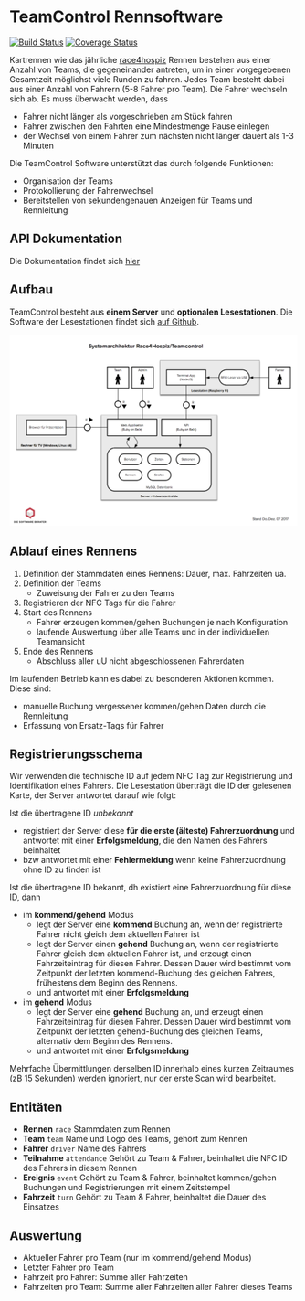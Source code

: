 # TeamControl Rennsoftware

[![Build Status](https://travis-ci.org/Race4Hospiz/teamcontrol.svg?branch=master)](https://travis-ci.org/Race4Hospiz/teamcontrol)
[![Coverage Status](https://coveralls.io/repos/github/Race4Hospiz/teamcontrol/badge.svg?branch=master)](https://coveralls.io/github/Race4Hospiz/teamcontrol?branch=master)

Kartrennen wie das jährliche [race4hospiz](http://race4hospiz.de) Rennen bestehen aus einer Anzahl von Teams, die gegeneinander antreten, um in einer vorgegebenen Gesamtzeit möglichst viele Runden zu fahren. Jedes Team besteht dabei aus einer Anzahl von Fahrern (5-8 Fahrer pro Team). Die Fahrer wechseln sich ab. Es muss überwacht werden, dass

* Fahrer nicht länger als vorgeschrieben am Stück fahren
* Fahrer zwischen den Fahrten eine Mindestmenge Pause einlegen
* der Wechsel von einem Fahrer zum nächsten nicht länger dauert als 1-3 Minuten

Die TeamControl Software unterstützt das durch folgende Funktionen:

* Organisation der Teams
* Protokollierung der Fahrerwechsel
* Bereitstellen von sekundengenauen Anzeigen für Teams und Rennleitung

## API Dokumentation
Die Dokumentation findet sich [hier](doc/docs.md)

## Aufbau

TeamControl besteht aus **einem Server** und **optionalen Lesestationen**. Die Software der Lesestationen findet sich [auf Github](https://github.com/Race4Hospiz/teamcontrol-reader).

[![architektur](doc/Systemarchitektur.png)](doc/Systemarchitektur.pdf)

## Ablauf eines Rennens

1. Definition der Stammdaten eines Rennens: Dauer, max. Fahrzeiten ua.
2. Definition der Teams
   * Zuweisung der Fahrer zu den Teams
3. Registrieren der NFC Tags für die Fahrer
4. Start des Rennens
   * Fahrer erzeugen kommen/gehen Buchungen je nach Konfiguration
   * laufende Auswertung über alle Teams und in der individuellen Teamansicht
5. Ende des Rennens
   * Abschluss aller uU nicht abgeschlossenen Fahrerdaten

Im laufenden Betrieb kann es dabei zu besonderen Aktionen kommen. Diese sind:

* manuelle Buchung vergessener kommen/gehen Daten durch die Rennleitung
* Erfassung von Ersatz-Tags für Fahrer

## Registrierungsschema

Wir verwenden die technische ID auf jedem NFC Tag zur Registrierung und Identifikation eines Fahrers. Die Lesestation überträgt die ID der gelesenen Karte, der Server antwortet darauf wie folgt:

Ist die übertragene ID *unbekannt*

- registriert der Server diese **für die erste (älteste) Fahrerzuordnung** und antwortet mit einer **Erfolgsmeldung**, die den Namen des Fahrers beinhaltet
- bzw antwortet mit einer **Fehlermeldung** wenn keine Fahrerzuordnung ohne ID zu finden ist

Ist die übertragene ID bekannt, dh existiert eine Fahrerzuordnung für diese ID, dann

- im **kommend/gehend** Modus
  - legt der Server eine **kommend** Buchung an, wenn der registrierte Fahrer nicht gleich dem aktuellen Fahrer ist
  - legt der Server einen **gehend** Buchung an, wenn der registrierte Fahrer gleich dem aktuellen Fahrer ist, und erzeugt einen Fahrzeiteintrag für diesen Fahrer. Dessen Dauer wird bestimmt vom Zeitpunkt der letzten kommend-Buchung des gleichen Fahrers, frühestens dem Beginn des Rennens.
  - und antwortet mit einer **Erfolgsmeldung**
- im **gehend** Modus
  - legt der Server eine **gehend** Buchung an, und erzeugt einen Fahrzeiteintrag für diesen Fahrer. Dessen Dauer wird bestimmt vom Zeitpunkt der letzten gehend-Buchung des gleichen Teams, alternativ dem Beginn des Rennens.
  - und antwortet mit einer **Erfolgsmeldung**

Mehrfache Übermittlungen derselben ID innerhalb eines kurzen Zeitraumes (zB 15 Sekunden) werden ignoriert, nur der erste Scan wird bearbeitet.

## Entitäten

* **Rennen** `race`
  Stammdaten zum Rennen
* **Team** `team`
  Name und Logo des Teams, gehört zum Rennen
* **Fahrer** `driver`
  Name des Fahrers
* **Teilnahme** `attendance`
  Gehört zu Team & Fahrer, beinhaltet die NFC ID des Fahrers in diesem Rennen
* **Ereignis** `event`
  Gehört zu Team & Fahrer, beinhaltet kommen/gehen Buchungen und Registrierungen mit einem Zeitstempel
* **Fahrzeit** `turn`
  Gehört zu Team & Fahrer, beinhaltet die Dauer des Einsatzes

## Auswertung

- Aktueller Fahrer pro Team (nur im kommend/gehend Modus)
- Letzter Fahrer pro Team
- Fahrzeit pro Fahrer: Summe aller Fahrzeiten
- Fahrzeiten pro Team: Summe aller Fahrzeiten aller Fahrer dieses Teams
